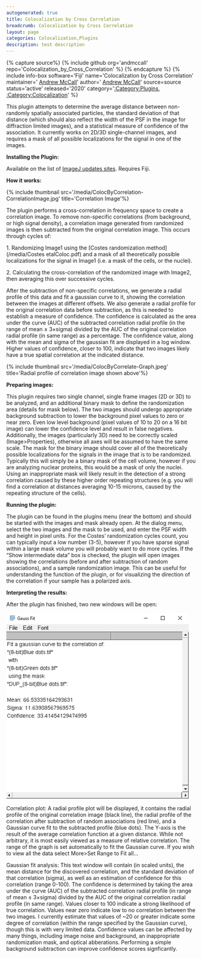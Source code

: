 ```yaml
---
autogenerated: true
title: Colocalization by Cross Correlation
breadcrumb: Colocalization by Cross Correlation
layout: page
categories: Colocalization,Plugins
description: test description
---
```



{% capture source%}
{% include github org='andmccall' repo='Colocalization\_by\_Cross\_Correlation' %}
{% endcapture %}
{% include info-box software='Fiji' name='Colocalization by Cross Correlation' maintainer=' [Andrew McCall](https://imagej.net/User:Amccall)' author=' [Andrew McCall](https://imagej.net/User:Amccall)' source=source status='active' released='2020' category='[:Category:Plugins](Category_Plugins), [:Category:Colocalization](Category_Colocalization)' %}

This plugin attempts to determine the average distance between non-randomly spatially associated particles, the standard deviation of that distance (which should also reflect the width of the PSF in the image for diffraction limited images), and a statistical measure of confidence of the association. It currently works on 2D/3D single-channel images, and requires a mask of all possible localizations for the signal in one of the images.

**Installing the Plugin:**

Available on the list of [ImageJ updates sites](Update_Sites). Requires Fiji.

**How it works:**

{% include thumbnail src='/media/ColocByCorrelation-CorrelationImage.jpg' title='Correlation Image'%}

The plugin performs a cross-correlation in frequency space to create a correlation image. To remove non-specific correlations (from background, or high signal density), a correlation image generated from randomized images is then subtracted from the original correlation image. This occurs through cycles of:

1\. Randomizing Image1 using the [Costes randomization method](/media/Costes etalColoc.pdf) and a mask of all theoretically possible localizations for the signal in Image1 (i.e. a mask of the cells, or the nuclei).

2\. Calculating the cross-correlation of the randomized image with Image2, then averaging this over successive cycles.

After the subtraction of non-specific correlations, we generate a radial profile of this data and fit a gaussian curve to it, showing the correlation between the images at different offsets. We also generate a radial profile for the original correlation data before subtraction, as this is needed to establish a measure of confidence. The confidence is calculated as the area under the curve (AUC) of the subtracted correlation radial profile (in the range of mean ± 3×sigma) divided by the AUC of the original correlation radial profile (in same range) as a percentage. The confidence value, along with the mean and sigma of the gaussian fit are displayed in a log window. Higher values of confidence, closer to 100, indicate that two images likely have a true spatial correlation at the indicated distance.

{% include thumbnail src='/media/ColocByCorrelate-Graph.jpeg' title='Radial profile of correlation image shown above'%}

**Preparing images:**

This plugin requires two single channel, single frame images (2D or 3D) to be analyzed, and an additional binary mask to define the randomization area (details for mask below). The two images should undergo appropriate background subtraction to lower the background pixel values to zero or near zero. Even low level background (pixel values of 10 to 20 on a 16 bit image) can lower the confidence level and result in false negatives. Additionally, the images (particularly 3D) need to be correctly scaled (Image&gt;Properties), otherwise all axes will be assumed to have the same scale. The mask for the binary image should cover all of the theoretically possible localizations for the signals in the image that is to be randomized. Typically this will simply be a binary mask of the cell volume, however if you are analyzing nuclear proteins, this would be a mask of only the nuclei. Using an inappropriate mask will likely result in the detection of a strong correlation caused by these higher order repeating structures (e.g. you will find a correlation at distances averaging 10-15 microns, caused by the repeating structure of the cells).

**Running the plugin:**

The plugin can be found in the plugins menu (near the bottom) and should be started with the images and mask already open. At the dialog menu, select the two images and the mask to be used, and enter the PSF width and height in pixel units. For the Costes’ randomization cycles count, you can typically input a low number (3-5), however if you have sparse signal within a large mask volume you will probably want to do more cycles. If the “Show intermediate data” box is checked, the plugin will open images showing the correlations (before and after subtraction of random associations), and a sample randomization image. This can be useful for understanding the function of the plugin, or for visualizing the direction of the correlation if your sample has a polarized axis.

**Interpreting the results:**

After the plugin has finished, two new windows will be open:

![](/media/ColocByCorrelate-GaussFit.jpg "ColocByCorrelate-GaussFit.jpg")

Correlation plot: A radial profile plot will be displayed, it contains the radial profile of the original correlation image (black line), the radial profile of the correlation after subtraction of random associations (red line), and a Gaussian curve fit to the subtracted profile (blue dots). The Y-axis is the result of the average correlation function at a given distance. While not arbitrary, it is most easily viewed as a measure of relative correlation. The range of the graph is set automatically to fit the Gaussian curve. If you wish to view all the data select More&gt;Set Range to Fit all…

Gaussian fit analysis: This text window will contain (in scaled units), the mean distance for the discovered correlation, and the standard deviation of that correlation (sigma), as well as an estimation of confidence for this correlation (range 0-100). The confidence is determined by taking the area under the curve (AUC) of the subtracted correlation radial profile (in range of mean ± 3×sigma) divided by the AUC of the original correlation radial profile (in same range). Values closer to 100 indicate a strong likelihood of true correlation. Values near zero indicate low to no correlation between the two images. I currently estimate that values of \~20 or greater indicate some degree of correlation (within the range specified by the Gaussian curve), though this is with very limited data. Confidence values can be affected by many things, including image noise and background, an inappropriate randomization mask, and optical abberations. Performing a simple background subtraction can improve confidence scores signficantly.

 
